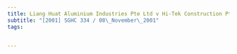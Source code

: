 ```yaml
---
title: Liang Huat Aluminium Industries Pte Ltd v Hi-Tek Construction Pte Ltd 
subtitle: "[2001] SGHC 334 / 08\_November\_2001"
tags:


---
```


